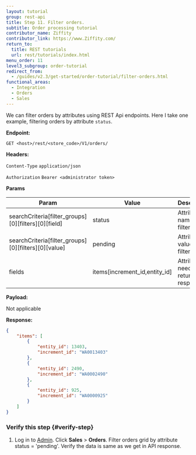 ```yaml
---
layout: tutorial
group: rest-api
title: Step 11. Filter orders.
subtitle: Order processing tutorial
contributor_name: Ziffity
contributor_link: https://www.Ziffity.com/
return_to:
  title: REST tutorials
  url: rest/tutorials/index.html
menu_order: 11
level3_subgroup: order-tutorial
redirect_from:
  - /guides/v2.3/get-started/order-tutorial/filter-orders.html
functional_areas:
  - Integration
  - Orders
  - Sales
---
```


We can filter orders by attributes using REST Api endpoints. Here I take one example, filtering orders by attribute `status`.

**Endpoint:**

`GET <host>/rest/<store_code>/V1/orders/`

**Headers:**

`Content-Type` `application/json`

`Authorization` `Bearer <administrator token>`

**Params**

Param | Value | Description
--- | --- | ---
searchCriteria[filter_groups][0][filters][0][field] | status | Attribute name to filter
searchCriteria[filter_groups][0][filters][0][value] | pending | Attribute value to filter
fields | items[increment_id,entity_id] | Attributes needs to be return as response

**Payload:**

Not applicable

**Response:**

```json
{
    "items": [
        {
            "entity_id": 13403,
            "increment_id": "WA0013403"
        },
        {
            "entity_id": 2490,
            "increment_id": "WA0002490"
        },
        {
            "entity_id": 925,
            "increment_id": "WA0000925"
        }
    ]
}
```

### Verify this step {#verify-step}

1. Log in to [Admin](https://glossary.magento.com/admin). Click **Sales** > **Orders**. Filter orders grid by attribute status = 'pending'. Verify the data is same as we get in API response.




